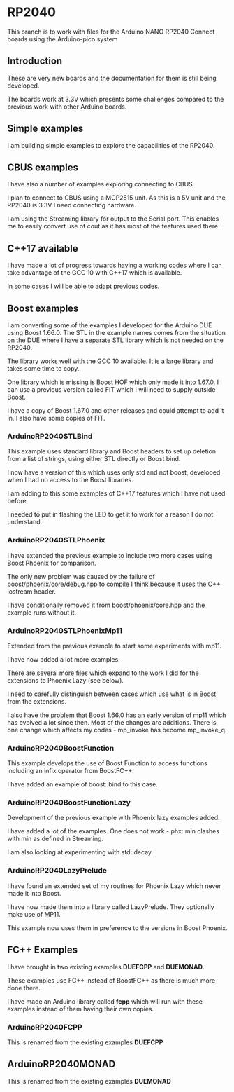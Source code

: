 # RP2040

This branch is to work with files for the Arduino NANO RP2040 Connect boards using the Arduino-pico system

## Introduction

These are very new boards and the documentation for them is still being developed.

The boards work at 3.3V which presents some challenges compared to the previous work with other Arduino boards.

## Simple examples

I am building simple examples to explore the capabilities of the RP2040.

## CBUS examples

I have also a number of examples exploring connecting to CBUS.

I plan to connect to CBUS using a MCP2515 unit. As this is a 5V unit and the RP2040 is 3.3V I need connecting hardware.

I am using the Streaming library for output to the Serial port. This enables me to easily convert use of cout as it has most of the features used there.

## C++17 available

I have made a lot of progress towards having a working codes where I can take advantage of the GCC 10 with C++17 which is available.

In some cases I will be able to adapt previous codes.

## Boost examples

I am converting some of the examples I developed for the Arduino DUE using Boost 1.66.0. The STL in the example names comes from the situation on the DUE where I have a separate STL library which is not needed on the RP2040.

The library works well with the GCC 10 available. It is a large library and takes some time to copy.

One library which is missing is Boost HOF which only made it into 1.67.0. I can use a previous version called FIT which I will need to supply outside Boost.

I have a copy of Boost 1.67.0 and other releases and could attempt to add it in. I also have some copies of FIT.

### ArduinoRP2040STLBind

This example uses standard library and Boost headers to set up deletion from a list of strings, using either STL directly or Boost bind.

I now have a version of this which uses only std and not boost, developed when I had no access to the Boost libraries.

I am adding to this some examples of C++17 features which I have not used before.

I needed to put in flashing the LED to get it to work for a reason I do not understand.

### ArduinoRP2040STLPhoenix

I have extended the previous example to include two more cases using Boost Phoenix for comparison.

The only new problem was caused by the failure of boost/phoenix/core/debug.hpp to compile I think because it uses the C++ iostream header.

I have conditionally removed it from boost/phoenix/core.hpp and the example runs without it.

### ArduinoRP2040STLPhoenixMp11

Extended from the previous example to start some experiments with mp11.

I have now added a lot more examples.

There are several more files which expand to the work I did for the extensions to Phoenix Lazy (see below).

I need to carefully distinguish between cases which use what is in Boost from the extensions.

I also have the problem that Boost 1.66.0 has an early version of mp11 which has evolved a lot since then. Most of the changes are additions. There is one change which affects my codes - mp_invoke has become mp_invoke_q.

### ArduinoRP2040BoostFunction

This example develops the use of Boost Function to access functions including an infix operator from BoostFC++.

I have added an example of boost::bind to this case.

### ArduinoRP2040BoostFunctionLazy

Development of the previous example with Phoenix lazy examples added.

I have added a lot of the examples. One does not work - phx::min clashes with min as defined in Streaming.

I am also looking at experimenting with std::decay<T>.

### ArduinoRP2040LazyPrelude

I have found an extended set of my routines for Phoenix Lazy which never made it into Boost.

I have now made them into a library called LazyPrelude. They optionally make use of MP11.

This example now uses them in preference to the versions in Boost Phoenix.

## FC++ Examples

I have brought in two existing examples **DUEFCPP** and **DUEMONAD**.

These examples use FC++ instead of BoostFC++ as there is much more done there.

I have made an Arduino library called **fcpp** which will run with these examples instead of them having their own copies.

### ArduinoRP2040FCPP

This is renamed from the existing examples **DUEFCPP**

## ArduinoRP2040MONAD
 
This is renamed from the existing examples **DUEMONAD**



